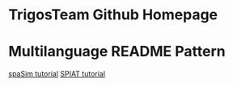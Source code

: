 # TrigosTeam Github Homepage

# Multilanguage README Pattern
[spaSim tutorial](https://github.com/TrigosTeam/TrigosTeam.github.io/edit/main/README.spaSim.md)
[SPIAT tutorial](https://github.com/jonatasemidio/multilanguage-readme-pattern/blob/master/README.pt-br.md)

